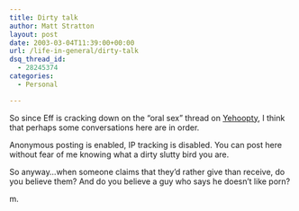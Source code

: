 ```yaml
---
title: Dirty talk
author: Matt Stratton
layout: post
date: 2003-03-04T11:39:00+00:00
url: /life-in-general/dirty-talk
dsq_thread_id:
  - 28245374
categories:
  - Personal

---
```

So since Eff is cracking down on the &#8220;oral sex&#8221; thread on [Yehoopty][1], I think that perhaps some conversations here are in order.

Anonymous posting is enabled, IP tracking is disabled. You can post here without fear of me knowing what a dirty slutty bird you are.

So anyway&#8230;when someone claims that they&#8217;d rather give than receive, do you believe them? And do you believe a guy who says he doesn&#8217;t like porn?

m.

 [1]: https://www.yehoodi.com